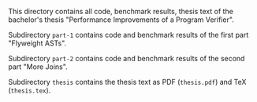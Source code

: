 This directory contains all code, benchmark results, thesis text of the bachelor's thesis "Performance Improvements of a Program Verifier".

Subdirectory `part-1` contains code and benchmark results of the first part "Flyweight ASTs".

Subdirectory `part-2` contains code and benchmark results of the second part "More Joins".

Subdirectory `thesis` contains the thesis text as PDF (`thesis.pdf`) and TeX (`thesis.tex`).